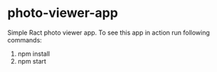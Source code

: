 # photo-viewer-app
Simple Ract photo viewer app. 
To see this app in action run following commands:

1. npm install
2. npm start
